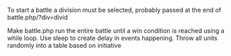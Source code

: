 To start a battle a division must be selected, probably passed at the end of battle.php/?div=divid

Make battle.php run the entire battle until a win condition is reached using a while loop. Use sleep to create delay in events happening. Throw all units randomly into a table based on initiative